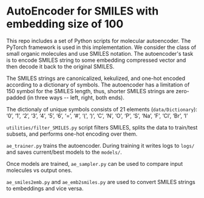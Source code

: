 # AutoEncoder for SMILES with embedding size of 100

This repo includes a set of Python scripts for molecular autoencoder. The PyTorch framework is used in this implementation. We consider the class of small organic molecules and use SMILES notation. The autoencoder's task is to encode SMILES string to some embedding compressed vector and then decode it back to the original SMILES.

The SMILES strings are canonicalized, kekulized, and one-hot encoded according to a dictionary of symbols. The autoencoder has a limitation of 150 symbol for the SMILES length, thus, shorter SMILES strings are zero-padded (in three ways -- left, right, both ends).

The dictionaly of unique symbols consists of 21 elements (`data/Dictionary`):
‘0’, ‘1’, ‘2’, ‘3’, ‘4’, ‘5’, ‘6’, ‘=’, ‘#’, ‘(’, ‘)’, ‘C’, ‘N’, ‘O’, ‘P’, ‘S’, ‘Na’, ‘F’, ‘Cl’, ‘Br’, ‘I’

`utilities/filter_SMILES.py` script filters SMILES, splits the data to train/test subsets, and performs one-hot encoding over them.

`ae_trainer.py` trains the autoencoder. During training it writes logs to `logs/` and saves current/best models to the `models/`.

Once models are trained, `ae_sampler.py` can be used to compare input molecules vs output ones.

`ae_smiles2emb.py` and `ae_emb2smiles.py` are used to convert SMILES strings to embeddings and vice versa.
